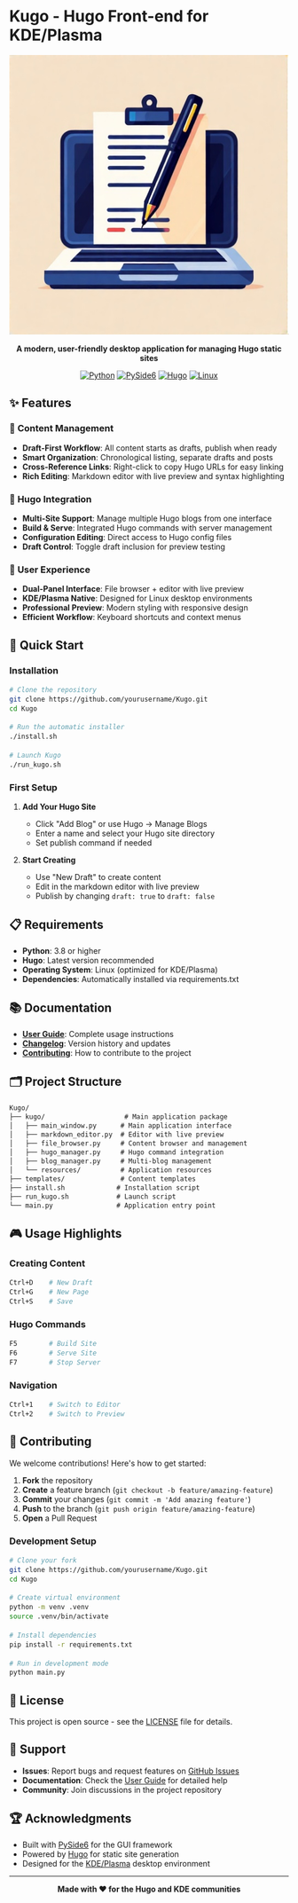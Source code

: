 # Kugo - Hugo Front-end for KDE/Plasma

<div align="center">

![Kugo Icon](kugo/resources/kugo.jpeg)

**A modern, user-friendly desktop application for managing Hugo static sites**

[![Python](https://img.shields.io/badge/Python-3.8+-blue.svg)](https://www.python.org)
[![PySide6](https://img.shields.io/badge/PySide6-6.7+-green.svg)](https://doc.qt.io/qtforpython/)
[![Hugo](https://img.shields.io/badge/Hugo-Compatible-orange.svg)](https://gohugo.io)
[![Linux](https://img.shields.io/badge/Linux-KDE%2FPlasma-lightblue.svg)](https://kde.org)

</div>

## ✨ Features

### 🎯 **Content Management**
- **Draft-First Workflow**: All content starts as drafts, publish when ready
- **Smart Organization**: Chronological listing, separate drafts and posts
- **Cross-Reference Links**: Right-click to copy Hugo URLs for easy linking
- **Rich Editing**: Markdown editor with live preview and syntax highlighting

### 🔧 **Hugo Integration** 
- **Multi-Site Support**: Manage multiple Hugo blogs from one interface
- **Build & Serve**: Integrated Hugo commands with server management
- **Configuration Editing**: Direct access to Hugo config files
- **Draft Control**: Toggle draft inclusion for preview testing

### 🎨 **User Experience**
- **Dual-Panel Interface**: File browser + editor with live preview
- **KDE/Plasma Native**: Designed for Linux desktop environments
- **Professional Preview**: Modern styling with responsive design
- **Efficient Workflow**: Keyboard shortcuts and context menus

## 🚀 Quick Start

### Installation

```bash
# Clone the repository
git clone https://github.com/yourusername/Kugo.git
cd Kugo

# Run the automatic installer
./install.sh

# Launch Kugo
./run_kugo.sh
```

### First Setup

1. **Add Your Hugo Site**
   - Click "Add Blog" or use Hugo → Manage Blogs
   - Enter a name and select your Hugo site directory
   - Set publish command if needed

2. **Start Creating**
   - Use "New Draft" to create content
   - Edit in the markdown editor with live preview
   - Publish by changing `draft: true` to `draft: false`

## 📋 Requirements

- **Python**: 3.8 or higher
- **Hugo**: Latest version recommended
- **Operating System**: Linux (optimized for KDE/Plasma)
- **Dependencies**: Automatically installed via requirements.txt

## 📚 Documentation

- **[User Guide](USER_GUIDE.md)**: Complete usage instructions
- **[Changelog](CHANGELOG.md)**: Version history and updates
- **[Contributing](#contributing)**: How to contribute to the project

## 🗂️ Project Structure

```
Kugo/
├── kugo/                    # Main application package
│   ├── main_window.py      # Main application interface
│   ├── markdown_editor.py  # Editor with live preview
│   ├── file_browser.py     # Content browser and management
│   ├── hugo_manager.py     # Hugo command integration
│   ├── blog_manager.py     # Multi-blog management
│   └── resources/          # Application resources
├── templates/              # Content templates
├── install.sh             # Installation script
├── run_kugo.sh            # Launch script
└── main.py                # Application entry point
```

## 🎮 Usage Highlights

### Creating Content
```bash
Ctrl+D    # New Draft
Ctrl+G    # New Page
Ctrl+S    # Save
```

### Hugo Commands
```bash
F5        # Build Site
F6        # Serve Site  
F7        # Stop Server
```

### Navigation
```bash
Ctrl+1    # Switch to Editor
Ctrl+2    # Switch to Preview
```

## 🤝 Contributing

We welcome contributions! Here's how to get started:

1. **Fork** the repository
2. **Create** a feature branch (`git checkout -b feature/amazing-feature`)
3. **Commit** your changes (`git commit -m 'Add amazing feature'`)
4. **Push** to the branch (`git push origin feature/amazing-feature`)
5. **Open** a Pull Request

### Development Setup

```bash
# Clone your fork
git clone https://github.com/yourusername/Kugo.git
cd Kugo

# Create virtual environment
python -m venv .venv
source .venv/bin/activate

# Install dependencies
pip install -r requirements.txt

# Run in development mode
python main.py
```

## 📄 License

This project is open source - see the [LICENSE](LICENSE) file for details.

## 🐛 Support

- **Issues**: Report bugs and request features on [GitHub Issues](https://github.com/yourusername/Kugo/issues)
- **Documentation**: Check the [User Guide](USER_GUIDE.md) for detailed help
- **Community**: Join discussions in the project repository

## 🏆 Acknowledgments

- Built with [PySide6](https://doc.qt.io/qtforpython/) for the GUI framework
- Powered by [Hugo](https://gohugo.io) for static site generation
- Designed for the [KDE/Plasma](https://kde.org) desktop environment

---

<div align="center">
<strong>Made with ❤️ for the Hugo and KDE communities</strong>
</div>
